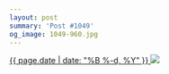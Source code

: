 ```yaml
---
layout: post
summary: 'Post #1049'
og_image: 1049-960.jpg
---
```


<p>
 <time>
  <a href="/1049">
   {{ page.date | date: "%B %-d, %Y" }}
  </a>
 </time>
 <a href="/1049">
  <img data-taken="12/7/2019" sizes="(min-width: 700px) 50vw, calc(100vw - 2rem)" src="{{ site.assets_url }}/1049-480.jpg" srcset="{{ site.assets_url }}/1049-240.jpg 240w, {{ site.assets_url }}/1049-480.jpg 480w, {{ site.assets_url }}/1049-720.jpg 720w, {{ site.assets_url }}/1049-960.jpg 960w"/>
 </a>
</p>
